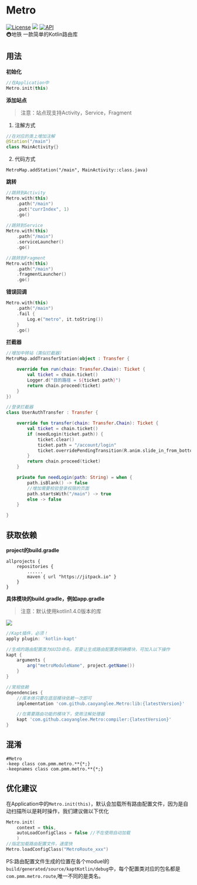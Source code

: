 # Metro
[![License](https://img.shields.io/npm/l/mithril.svg)](https://www.npmjs.com/package/mithril)
[![](https://jitpack.io/v/caoyanglee/Metro.svg)](https://jitpack.io/#caoyanglee/Metro)
[![API](https://img.shields.io/badge/API-21%2B-brightgreen.svg?style=flat)](https://android-arsenal.com/api?level=21)
<br>
🚇地铁 一款简单的Kotlin路由库

## 用法

**初始化**
```kotlin  
//在Application中
Metro.init(this)
```

**添加站点** 
> 注意：站点现支持Activity，Service，Fragment

1. 注解方式
```kotlin
//在对应的类上增加注解
@Station("/main")
class MainActivity{}
```

2. 代码方式
```kotin
MetroMap.addStation("/main", MainActivity::class.java)
```

**跳转**
```kotlin
//跳转到Activity
Metro.with(this)
    .path("/main")
    .put("currIndex", 1)
    .go()
    
//跳转到Service
Metro.with(this)
    .path("/main")
    .serviceLauncher()
    .go()

//跳转到Fragment
Metro.with(this)
    .path("/main")
    .fragmentLauncher()
    .go()
```

**错误回调**
```kotlin 
Metro.with(this)
    .path("/main")
    .fail {
        Log.e("metro", it.toString())
    }
    .go()
```

**拦截器**
```kotlin
//增加中转站（类似拦截器）
MetroMap.addTransferStation(object : Transfer {

    override fun run(chain: Transfer.Chain): Ticket {
        val ticket = chain.ticket()
        Logger.d("目的路径 = ${ticket.path}")
        return chain.proceed(ticket)
    }
})
```
```kotlin
//登录拦截器
class UserAuthTransfer : Transfer {

    override fun transfer(chain: Transfer.Chain): Ticket {
        val ticket = chain.ticket()
        if (needLogin(ticket.path)) {
            ticket.clear()
            ticket.path = "/account/login"
            ticket.overridePendingTransition(R.anim.slide_in_from_bottom, R.anim.noting)
        }
        return chain.proceed(ticket)
    }

    private fun needLogin(path: String) = when {
        path.isBlank() -> false
        //增加需要校验登录权限的页面
        path.startsWith("/main") -> true
        else -> false
    }

}
```

## 获取依赖

**project的build.gradle**

```
allprojects {
    repositories {
        ......       
        maven { url "https://jitpack.io" } 
    }
}
```
**具体模块的build.gradle，例如app.gradle**
> 注意：默认使用kotlin1.4.0版本的库

[![](https://jitpack.io/v/caoyanglee/Metro.svg)](https://jitpack.io/#caoyanglee/Metro)

```gradle
//Kapt插件，必须！
apply plugin: 'kotlin-kapt'

//生成的路由配置类为UUID命名，若要让生成路由配置类明确模块，可加入以下操作
kapt {
    arguments {
        arg("metroModuleName", project.getName())
    }
}

//常规依赖
dependencies {
    //库本体只要在底层模块依赖一次即可
    implementation 'com.github.caoyanglee.Metro:lib:{latestVersion}'

    //在需要路由功能的模块下，使用注解处理器
    kapt 'com.github.caoyanglee.Metro:compiler:{latestVersion}'
}

```

## 混淆
```
#Metro
-keep class com.pmm.metro.**{*;}
-keepnames class com.pmm.metro.**{*;}
```

## 优化建议
在Application中的`Metro.init(this)`，默认会加载所有路由配置文件，因为是自动扫描所以是耗时操作，我们建议做以下优化

```kotlin  
Metro.init(
    context = this,
    autoLoadConfigClass = false //不在使用自动加载
    )
//指定加载路由配置文件，速度快
Metro.loadConfigClass("MetroRoute_xxx")
```

PS:路由配置文件生成的位置在各个moduel的`build/generated/source/kaptKotlin/debug`中，每个配置类对应的包名都是`com.pmm.metro.route`,唯一不同的是类名。
